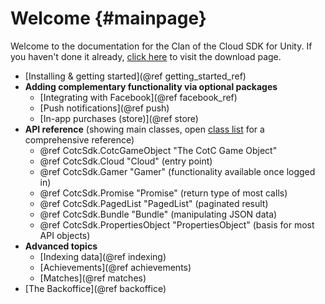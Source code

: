 Welcome {#mainpage}
===========

Welcome to the documentation for the Clan of the Cloud SDK for Unity. If you haven't done it already, [click here](https://github.com/clanofthecloud/unity-sdk/releases) to visit the download page.

- [Installing & getting started](@ref getting_started_ref)
- **Adding complementary functionality via optional packages**
  - [Integrating with Facebook](@ref facebook_ref)
  - [Push notifications](@ref push)
  - [In-app purchases (store)](@ref store)
- **API reference** (showing main classes, open [class list](annotated.html) for a comprehensive reference)
  - @ref CotcSdk.CotcGameObject "The CotC Game Object"
  - @ref CotcSdk.Cloud "Cloud" (entry point)
  - @ref CotcSdk.Gamer "Gamer" (functionality available once logged in)
  - @ref CotcSdk.Promise<PromisedT> "Promise" (return type of most calls)
  - @ref CotcSdk.PagedList<DataType> "PagedList" (paginated result)
  - @ref CotcSdk.Bundle "Bundle" (manipulating JSON data)
  - @ref CotcSdk.PropertiesObject "PropertiesObject" (basis for most API objects)
- **Advanced topics**
  - [Indexing data](@ref indexing)
  - [Achievements](@ref achievements)
  - [Matches](@ref matches)
- [The Backoffice](@ref backoffice)

